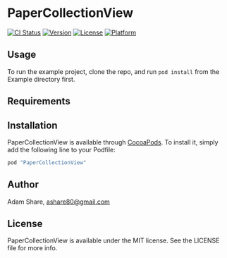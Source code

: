 # PaperCollectionView

[![CI Status](http://img.shields.io/travis/ashare80/PaperCollectionView.svg?style=flat)](https://travis-ci.org/ashare80/PaperCollectionView)
[![Version](https://img.shields.io/cocoapods/v/PaperCollectionView.svg?style=flat)](http://cocoapods.org/pods/PaperCollectionView)
[![License](https://img.shields.io/cocoapods/l/PaperCollectionView.svg?style=flat)](http://cocoapods.org/pods/PaperCollectionView)
[![Platform](https://img.shields.io/cocoapods/p/PaperCollectionView.svg?style=flat)](http://cocoapods.org/pods/PaperCollectionView)

## Usage

To run the example project, clone the repo, and run `pod install` from the Example directory first.

## Requirements

## Installation

PaperCollectionView is available through [CocoaPods](http://cocoapods.org). To install
it, simply add the following line to your Podfile:

```ruby
pod "PaperCollectionView"
```

## Author

Adam Share, ashare80@gmail.com

## License

PaperCollectionView is available under the MIT license. See the LICENSE file for more info.
